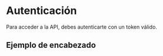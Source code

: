 # Autenticación

Para acceder a la API, debes autenticarte con un token válido.

## Ejemplo de encabezado

